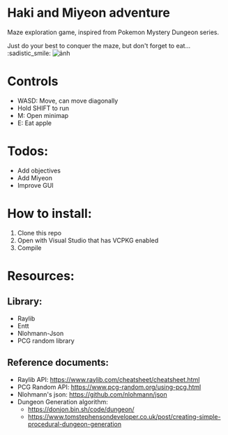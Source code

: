 # Haki and Miyeon adventure
Maze exploration game, inspired from Pokemon Mystery Dungeon series.
 
Just do your best to conquer the maze, but don't forget to eat... :sadistic_smile:
![ảnh](https://github.com/HisuianZoroark69/HAMA/assets/22421274/ef9188fe-05fa-490b-a1ca-e1dc4cfc7316)

# Controls
- WASD: Move, can move diagonally
- Hold SHIFT to run
- M: Open minimap
- E: Eat apple

# Todos:
- Add objectives
- Add Miyeon
- Improve GUI

# How to install:
1. Clone this repo
2. Open with Visual Studio that has VCPKG enabled
3. Compile

# Resources:
## Library:
- Raylib
- Entt
- Nlohmann-Json
- PCG random library

## Reference documents:
- Raylib API: https://www.raylib.com/cheatsheet/cheatsheet.html
- PCG Random API: https://www.pcg-random.org/using-pcg.html
- Nlohmann's json: https://github.com/nlohmann/json
- Dungeon Generation algorithm:
  - https://donjon.bin.sh/code/dungeon/
  - https://www.tomstephensondeveloper.co.uk/post/creating-simple-procedural-dungeon-generation
